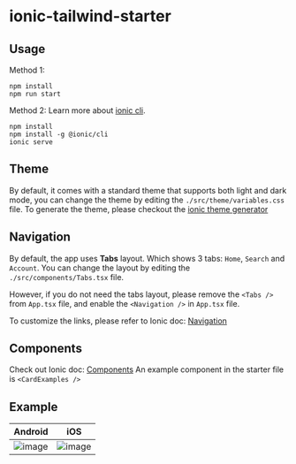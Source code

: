 # ionic-tailwind-starter

## Usage

Method 1:

    npm install
    npm run start

Method 2:
Learn more about [ionic cli](https://ionicframework.com/docs/cli/).

    npm install
    npm install -g @ionic/cli
    ionic serve

## Theme

By default, it comes with a standard theme that supports both light and dark mode, you can change the theme by editing the `./src/theme/variables.css` file.
To generate the theme, please checkout the [ionic theme generator](https://ionicframework.com/docs/theming/color-generator)

## Navigation

By default, the app uses **Tabs** layout. Which shows 3 tabs: `Home`, `Search` and `Account`.
You can change the layout by editing the `./src/components/Tabs.tsx` file.

However, if you do not need the tabs layout, please remove the `<Tabs />` from `App.tsx` file, and enable the `<Navigation />` in `App.tsx` file.

To customize the links, please refer to Ionic doc: [Navigation](https://ionicframework.com/docs/react/navigation)

## Components

Check out Ionic doc: [Components](https://ionicframework.com/docs/components)
An example component in the starter file is `<CardExamples />`

## Example
<!-- Make a table with 2 colums -->
| Android | iOS |
| ------ | ------ |
| ![image](https://user-images.githubusercontent.com/13263720/182942496-a4697f88-9267-4f12-b6e8-856cb7787cfa.png) | ![image](https://user-images.githubusercontent.com/13263720/182942503-51fd4bad-cf41-46eb-9bde-ba958a09f600.png) |

